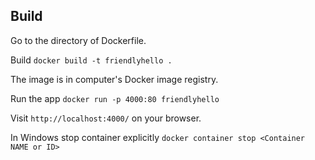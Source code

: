 ## Build
Go to the directory of Dockerfile.

Build `docker build -t friendlyhello .`

The image is in computer's Docker image registry.

Run the app `docker run -p 4000:80 friendlyhello`

Visit `http://localhost:4000/` on your browser.

In Windows stop container explicitly `docker container stop <Container NAME or ID>`